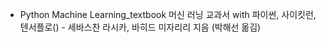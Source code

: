 + Python Machine Learning_textbook
머신 러닝 교과서 with 파이썬, 사이킷런, 텐서플로() - 세바스찬 라시카, 바히드 미자리리 지음 (박해선 옮김)
